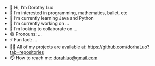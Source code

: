 - 👋 Hi, I’m Dorothy Luo
- 👀 I’m interested in programming, mathematics, ballet, etc
- 🌱 I’m currently learning Java and Python
- 🔭 I’m currently working on ...
- 💞️ I’m looking to collaborate on ...
- 😄 Pronouns: ...
- ⚡ Fun fact: ...
- 👨‍💻 All of my projects are available at: https://github.com/dorhaLuo?tab=repositories
- 📫 How to reach me: dorahluo@gmail.com



<!---
dorhaLuo/dorhaLuo is a ✨ special ✨ repository because its `README.md` (this file) appears on your GitHub profile.
You can click the Preview link to take a look at your changes.
--->
